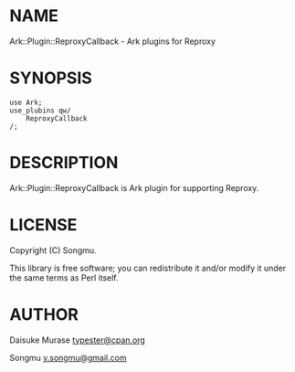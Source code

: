 # NAME

Ark::Plugin::ReproxyCallback - Ark plugins for Reproxy

# SYNOPSIS

    use Ark;
    use_plubins qw/
        ReproxyCallback
    /;

# DESCRIPTION

Ark::Plugin::ReproxyCallback is Ark plugin for supporting Reproxy.

# LICENSE

Copyright (C) Songmu.

This library is free software; you can redistribute it and/or modify
it under the same terms as Perl itself.

# AUTHOR

Daisuke Murase <typester@cpan.org>

Songmu <y.songmu@gmail.com>
